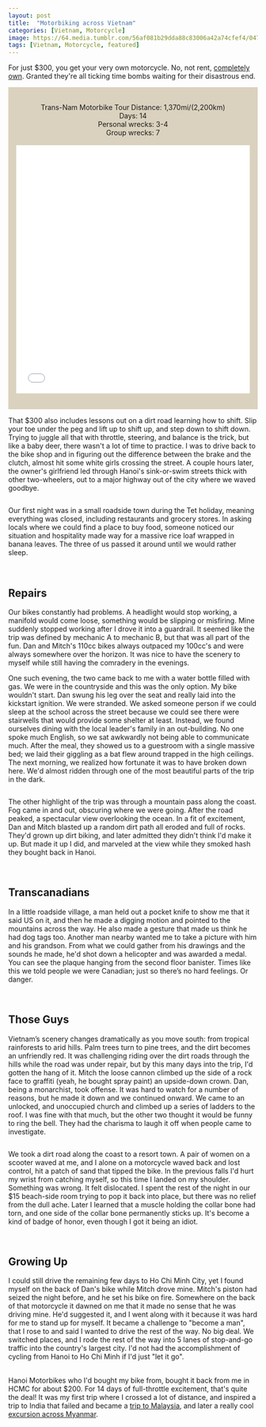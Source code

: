 ```yaml
---
layout: post
title:  "Motorbiking across Vietnam"
categories: [Vietnam, Motorcycle]
image: https://64.media.tumblr.com/56af081b29dda88c83006a42a74cfef4/04700c2717edb9f9-9e/s500x750/fdbe80523e0f2c2168ffdfe552f5860a9a0588e8.jpg"
tags: [Vietnam, Motorcycle, featured]
---
```

For just $300, you get your very own motorcycle. No, not rent, <u>completely own</u>. Granted they're all ticking time bombs waiting for their disastrous end.

<p class="jumbotron" style="text-align: center; padding: 2rem 1rem;background-color: #dad2be;">
Trans-Nam Motorbike Tour
Distance: 1,370mi/(2,200km)<br>
Days: 14<br>
Personal wrecks: 3-4<br>
Group wrecks: 7<br>
<br>
<iframe width="100%" height="500px" frameborder="0" allowfullscreen allow="geolocation" src="//umap.openstreetmap.fr/en/map/my-first-amazing-world-explorer_269968?scaleControl=false&miniMap=false&scrollWheelZoom=false&zoomControl=true&editMode=disabled&moreControl=false&searchControl=null&tilelayersControl=false&embedControl=false&datalayersControl=false&onLoadPanel=undefined&captionBar=false&captionMenus=true&starControl=false&editinosmControl=false&datalayers=709232#6/16.273/109.336"></iframe></p>

That $300 also includes lessons out on a dirt road learning how to shift. Slip your toe under the peg and lift up to shift up, and step down to shift down. Trying to juggle all that with throttle, steering, and balance is the trick, but like a baby deer, there wasn't a lot of time to practice. I was to drive back to the bike shop and in figuring out the difference between the brake and the clutch, almost hit some white girls crossing the street. A couple hours later, the owner's girlfriend led through Hanoi's sink-or-swim streets thick with other two-wheelers, out to a major highway out of the city where we waved goodbye.

<div class="columns">
  <div class="img1"><a href="https://64.media.tumblr.com/a0886149c12bc3c48088cea98a360ed0/780577d8ca9ac848-69/s500x750/a9c5fc4b85941706e2cc0ab0a72515d37d54c3b3.jpg"><img alt="" class="glightbox" src="https://64.media.tumblr.com/a0886149c12bc3c48088cea98a360ed0/780577d8ca9ac848-69/s2048x3072/34b244f0c65efb204e2c5cc5d90d2b304a809c80.jpg"></a></div>
  <div class="img1"><a href="https://64.media.tumblr.com/514756e2cfd0829088f4ead01eb748be/780577d8ca9ac848-76/s500x750/cde89a810a7543d9723c8b5f7b9b95ffe5ec2e14.jpg"><img alt="" class="glightbox" src="https://64.media.tumblr.com/514756e2cfd0829088f4ead01eb748be/780577d8ca9ac848-76/s2048x3072/0b0e7f19a2573215d85cde45074b45cc0c3b8d1d.jpg"></a></div>
</div>
  <div class="img1"><a href="https://64.media.tumblr.com/7c0ff3f330109ec815b5040dc1075a9a/780577d8ca9ac848-7f/s500x750/d164e29c8605b4edd4470611c6b96df79e232cb3.jpg"><img alt="" class="glightbox" src="https://64.media.tumblr.com/7c0ff3f330109ec815b5040dc1075a9a/780577d8ca9ac848-7f/s2048x3072/60a1f14ce623e6f0a9e4be643c674bf79d88ddca.jpg"></a></div>
  <div class="img1"><a href="https://64.media.tumblr.com/c6e71a63c8f14cd7eb04f2aef0260b69/780577d8ca9ac848-b2/s500x750/acc9290b0c7056e313a39ae4c2f6f07b19e423df.jpg"><img alt="" class="glightbox" src="https://64.media.tumblr.com/c6e71a63c8f14cd7eb04f2aef0260b69/780577d8ca9ac848-b2/s2048x3072/d91ca520766fa6c980372de49a42d4a4019638c5.jpg"></a></div>

Our first night was in a small roadside town during the Tet holiday, meaning everything was closed, including restaurants and grocery stores. In asking locals where we could find a place to buy food, someone noticed our situation and hospitality made way for a massive rice loaf wrapped in banana leaves. The three of us passed it around until we would rather sleep.

  <div class="img1"><a href="https://64.media.tumblr.com/9022ff20b22d6932e6fc11c7028519e9/780577d8ca9ac848-cd/s500x750/140e9d8f286244eb85102946fbc21e6031e5b6c8.jpg"><img alt="" class="glightbox" src="https://64.media.tumblr.com/9022ff20b22d6932e6fc11c7028519e9/780577d8ca9ac848-cd/s2048x3072/3402d3ebc77027d3f2b66dbdd39dafad16e2b277.jpg"></a></div>

<br>
<h2>Repairs</h2>

Our bikes constantly had problems. A headlight would stop working, a manifold would come loose, something would be slipping or misfiring. Mine suddenly stopped working after I drove it into a guardrail. It seemed like the trip was defined by mechanic A to mechanic B, but that was all part of the fun. Dan and Mitch's 110cc bikes always outpaced my 100cc's and were always somewhere over the horizon. It was nice to have the scenery to myself while still having the comradery in the evenings.<br>

One such evening, the two came back to me with a water bottle filled with gas. We were in the countryside and this was the only option. My bike wouldn't start. Dan swung his leg over the seat and really laid into the kickstart ignition. We were stranded. We asked someone person if we could sleep at the school across the street because we could see there were stairwells that would provide some shelter at least. Instead, we found ourselves dining with the local leader's family in an out-building. No one spoke much English, so we sat awkwardly not being able to communicate much. After the meal, they showed us to a guestroom with a single massive bed; we laid their giggling as a bat flew around trapped in the high ceilings. The next morning, we realized how fortunate it was to have broken down here. We'd almost ridden through one of the most beautiful parts of the trip in the dark.
<br>

<div class="columns">
  <div class="img1"><a href="https://64.media.tumblr.com/0ca60a9e88330fc4f416a83f4dc82995/780577d8ca9ac848-48/s500x750/f6734ec279de9a1c1c9b3594128ee325c2421603.jpg"><img alt="" class="glightbox" src="https://64.media.tumblr.com/0ca60a9e88330fc4f416a83f4dc82995/780577d8ca9ac848-48/s2048x3072/90a29a6dd7872897f7a3241f6d1d5ae08d68b052.jpg"></a></div>
  <div class="img1"><a href="https://64.media.tumblr.com/00ac581c9f785baff359bc52785eba2d/780577d8ca9ac848-ef/s500x750/c8aa852a28912e51b9fe1f33a00bffdce69b1b04.jpg"><img alt="" class="glightbox" src="https://64.media.tumblr.com/00ac581c9f785baff359bc52785eba2d/780577d8ca9ac848-ef/s2048x3072/58e8d0692db07aa09310d587ddabb37523bfbf7d.jpg"></a></div>
  <div class="img1"><a href="https://64.media.tumblr.com/d625c87dfda5a58207666314c8704485/780577d8ca9ac848-52/s500x750/175fd5989526c5c6adbe38b621a590e0969e6a76.jpg"><img alt="" class="glightbox" src="https://64.media.tumblr.com/d625c87dfda5a58207666314c8704485/780577d8ca9ac848-52/s2048x3072/403968bbf9478ea1bad665730e3b906fb7a4b29a.jpg"></a></div>
</div>

<div class="img1"><a href="https://64.media.tumblr.com/4c2cbd29ed8043e54b96a55927d3fb63/780577d8ca9ac848-0b/s540x810/8ca65b92bed55084e876b77a594632e5784b738d.jpg"><img alt="" class="glightbox" src="https://64.media.tumblr.com/4c2cbd29ed8043e54b96a55927d3fb63/780577d8ca9ac848-0b/s2048x3072/7234426f16c10a35a362e8c11f939fd764b2659e.jpg"></a></div>

The other highlight of the trip was through a mountain pass along the coast. Fog came in and out, obscuring where we were going. After the road peaked, a spectacular view overlooking the ocean. In a fit of excitement, Dan and Mitch blasted up a random dirt path all eroded and full of rocks. They'd grown up dirt biking, and later admitted they didn't think I'd make it up. But made it up I did, and marveled at the view while they smoked hash they bought back in Hanoi.
<br>

<div class="img1"><a href="https://64.media.tumblr.com/5792430b6da28af5a525a695dd74de5a/780577d8ca9ac848-9c/s500x750/29afdf94b528b794a606ff14a720c1ff65e7c121.jpg"><img alt="" class="glightbox" src="https://64.media.tumblr.com/5792430b6da28af5a525a695dd74de5a/780577d8ca9ac848-9c/s2048x3072/4faa374dcab72038ed8434661b6d496962bb777f.jpg"></a></div>

<div class="img1"><a href="https://64.media.tumblr.com/f784a001f145fd3a0be819ae112c25ef/780577d8ca9ac848-06/s500x750/be6894fa8e436567c36655263ff8ebf3bea524df.jpg" data-orig-height="450" data-orig-width="2048"><img alt="" class="glightbox" src="https://64.media.tumblr.com/f784a001f145fd3a0be819ae112c25ef/780577d8ca9ac848-06/s2048x3072/dc9772b8dc454134daf60ef28e6c3fa0414fd9bd.jpg"></a></div>

<div class="columns">
<div class="img1"><a href="https://64.media.tumblr.com/447a52be3cabcb9bd005bfd1fdbfe741/780577d8ca9ac848-68/s500x750/77b4ae5866bd539500572dd062ef696023b11029.jpg"><img alt="" class="glightbox" src="https://64.media.tumblr.com/447a52be3cabcb9bd005bfd1fdbfe741/780577d8ca9ac848-68/s2048x3072/5ee8b554669aea662d0fb287a37db28b8e58f199.jpg"></a></div>

<div class="img1"><a href="https://64.media.tumblr.com/c6eb69d452e5d4c1f80a8ff72f1e6546/780577d8ca9ac848-3e/s500x750/b52ecd46f478b83d917bfcb032585d45f0b8b8fd.jpg"><img alt="" class="glightbox" src="https://64.media.tumblr.com/c6eb69d452e5d4c1f80a8ff72f1e6546/780577d8ca9ac848-3e/s2048x3072/2e2eff4243e60bdc58f7a75011eeb8799316dd0f.jpg"></a></div>

<div class="img1"><a href="https://64.media.tumblr.com/889c30b6ef1934b12d28f488b3ed7b1e/780577d8ca9ac848-05/s500x750/a01c3bcb66087108260140bc6178c41ab6d20cad.jpg"><img alt="" class="glightbox" src="https://64.media.tumblr.com/889c30b6ef1934b12d28f488b3ed7b1e/780577d8ca9ac848-05/s2048x3072/5291a2c1174679739e0cb89e339cfc495c2c8492.jpg"></a></div></div>

<br>
<h2>Transcanadians</h2>

In a little roadside village, a man held out a pocket knife to show me that it said US on it, and then he made a digging motion and pointed to the mountains across the way. He also made a gesture that made us think he had dog tags too. Another man nearby wanted me to take a picture with him and his grandson. From what we could gather from his drawings and the sounds he made, he'd shot down a helicopter and was awarded a medal. You can see the plaque hanging from the second floor banister. Times like this we told people we were Canadian; just so there’s no hard feelings. Or danger.
<br>

<div class="img1"><a href="https://64.media.tumblr.com/108e693d192756152fe73c28a6e22651/780577d8ca9ac848-30/s500x750/6c4b88f5181e230a6d042ee85719b5584542b618.jpg"><img alt="" class="glightbox" src="https://64.media.tumblr.com/108e693d192756152fe73c28a6e22651/780577d8ca9ac848-30/s2048x3072/afd9f0ad0d4e9c098f3bf40d45434a8d0edd40f1.jpg"></a></div>

<div class="columns">
<div class="img1"><a href="https://64.media.tumblr.com/7c63823bb5f40ef2c1e0e102daea7ee2/780577d8ca9ac848-fc/s500x750/2c711caef1ccd4266e0090a0e93826ed6d9d9ae6.jpg"><img alt="" class="glightbox" src="https://64.media.tumblr.com/7c63823bb5f40ef2c1e0e102daea7ee2/780577d8ca9ac848-fc/s2048x3072/e14408ebf8e66d98a28baffad8849805ca09735b.jpg"></a></div>

<div class="img1"><a href="https://64.media.tumblr.com/7f83483e77f5b7f89cefb7eba08a6a4e/780577d8ca9ac848-4a/s500x750/333b6cd3091594d7835ba61b47baa1ab4b8e02c1.jpg"><img alt="" class="glightbox" src="https://64.media.tumblr.com/7f83483e77f5b7f89cefb7eba08a6a4e/780577d8ca9ac848-4a/s2048x3072/03441d427af41c529570bd958e7d64716dba8cc6.jpg"></a></div></div>

<div class="columns">
<div class="img1"><a href="https://64.media.tumblr.com/aa05f27c61c3ad6ab1a9d8eb127b155e/780577d8ca9ac848-a9/s500x750/ed592f9ec528de0be4b18085455b19fe83fb2ace.jpg"><img alt="" class="glightbox" src="https://64.media.tumblr.com/aa05f27c61c3ad6ab1a9d8eb127b155e/780577d8ca9ac848-a9/s2048x3072/ead268486eba48a423bca339c1a66ec065e24a6b.jpg"></a></div>

<div class="img1"><a href="https://64.media.tumblr.com/975003858e043486ac805df75c96de8b/780577d8ca9ac848-e7/s500x750/de492e4425cba7517dc4dc2c0e10c436f2a398eb.jpg"><img alt="" class="glightbox" src="https://64.media.tumblr.com/975003858e043486ac805df75c96de8b/780577d8ca9ac848-e7/s2048x3072/978acc0625bb34bb989bf234d59db7555785f8a7.jpg"></a></div></div>

<br>
<h2>Those Guys</h2>

Vietnam’s scenery changes dramatically as you move south: from tropical rainforests to arid hills. Palm trees turn to pine trees, and the dirt becomes an unfriendly red. It was challenging riding over the dirt roads through the hills while the road was under repair, but by this many days into the trip, I'd gotten the hang of it. Mitch the loose cannon climbed up the side of a rock face to graffiti (yeah, he bought spray paint) an upside-down crown. Dan, being a monarchist, took offense. It was hard to watch for a number of reasons, but he made it down and we continued onward. We came to an unlocked, and unoccupied church and climbed up a series of ladders to the roof. I was fine with that much, but the other two thought it would be funny to ring the bell. They had the charisma to laugh it off when people came to investigate.
<br>

<div class="img1"><a href="https://64.media.tumblr.com/57bc38ca87681f2d5f641e630c6bc7cd/780577d8ca9ac848-bb/s500x750/112cfc9b10ac37db222d90a0a0913568aeb5f510.jpg"><img alt="" class="glightbox" src="https://64.media.tumblr.com/57bc38ca87681f2d5f641e630c6bc7cd/780577d8ca9ac848-bb/s2048x3072/ebe7df0a85acd85199c9a5651b622802f434086b.jpg"></a></div>

<div class="img1"><a href="https://64.media.tumblr.com/3990621f19dac6a580e8678f73c70503/780577d8ca9ac848-2b/s500x750/6f3c4d7a2237a3d6b04928b0808336cee0ebb68b.jpg"><img alt="" class="glightbox" src="https://64.media.tumblr.com/3990621f19dac6a580e8678f73c70503/780577d8ca9ac848-2b/s2048x3072/00f3f1052840874d10421559a2c75bd5dd94c9b6.jpg"></a></div>

<div class="columns">
<div class="img1"><a href="https://64.media.tumblr.com/a53a15f46965628aab7ff097dc6e3b5d/780577d8ca9ac848-94/s500x750/4745a596f8789df0e2126c74d299ada27a541532.jpg"><img alt="" class="glightbox" src="https://64.media.tumblr.com/a53a15f46965628aab7ff097dc6e3b5d/780577d8ca9ac848-94/s2048x3072/ece68ab1b120f3a44f3b4d683286a40a33f4e24c.jpg"></a></div>

<div class="img1"><a href="https://64.media.tumblr.com/7a61d28c024e2b2e4c4ea1f1f7e53ee0/780577d8ca9ac848-a7/s500x750/b64e675ff2f592e6421bd4bf66a810d1efab5be6.jpg"><img alt="" class="glightbox" src="https://64.media.tumblr.com/7a61d28c024e2b2e4c4ea1f1f7e53ee0/780577d8ca9ac848-a7/s2048x3072/4d51588519a880d9654855e84b7c9a48568a95fa.jpg"></a></div></div>

We took a dirt road along the coast to a resort town. A pair of women on a scooter waved at me, and I alone on a motorcycle waved back and lost control, hit a patch of sand that tipped the bike. In the previous falls I'd hurt my wrist from catching myself, so this time I landed on my shoulder. Something was wrong. It felt dislocated. I spent the rest of the night in our $15 beach-side room trying to pop it back into place, but there was no relief from the dull ache. Later I learned that a muscle holding the collar bone had torn, and one side of the collar bone permanently sticks up. It's become a kind of badge of honor, even though I got it being an idiot.
<br>

<div class="img1"><a href="https://64.media.tumblr.com/b899489923f78a339139db63ecbbe101/780577d8ca9ac848-40/s500x750/f2d9b4665e24915ee70a485ffbb355bb878a9519.jpg"><img alt="" class="glightbox" src="https://64.media.tumblr.com/b899489923f78a339139db63ecbbe101/780577d8ca9ac848-40/s2048x3072/f7d9d2648cbe8bf50dbd7b7c297f5577a1b24b4a.jpg"></a></div>

<div class="img1"><a href="https://64.media.tumblr.com/cf7a53a6c61df0d1c01e123d01bbf3ac/780577d8ca9ac848-f9/s500x750/100fad6d4da8af059f4f9121d42e9fdde6cc0a92.jpg"><img alt="" class="glightbox" src="https://64.media.tumblr.com/cf7a53a6c61df0d1c01e123d01bbf3ac/780577d8ca9ac848-f9/s2048x3072/5ecae7a2d36881a09dd101226d73336054ac75cd.jpg"></a></div>

<br>
<h2>Growing Up</h2>

I could still drive the remaining few days to Ho Chi Minh City, yet I found myself on the back of Dan's bike while Mitch drove mine. Mitch's piston had seized the night before, and he set his bike on fire. Somewhere on the back of that motorcycle it dawned on me that it made no sense that he was driving mine. He'd suggested it, and I went along with it because it was hard for me to stand up for myself. It became a challenge to "become a man", that I rose to and said I wanted to drive the rest of the way. No big deal. We switched places, and I rode the rest of the way into 5 lanes of stop-and-go traffic into the country's largest city. I'd not had the accomplishment of cycling from Hanoi to Ho Chi Minh if I'd just "let it go".
<br>

<div class="columns">
<div class="img1"><a href="https://64.media.tumblr.com/489b6af5171924cdb2c336ef81c76355/780577d8ca9ac848-66/s500x750/3c44ad14435c15ca2780a5b6a5cf073170853eb4.jpg"><img alt="" class="glightbox" src="https://64.media.tumblr.com/489b6af5171924cdb2c336ef81c76355/780577d8ca9ac848-66/s2048x3072/c5cb997a89d642908ee83499c387b5faef4b8b0d.jpg"></a></div>

<div class="img1"><a href="https://64.media.tumblr.com/138f80eec8cacbf60cac5d87edd790f7/780577d8ca9ac848-a9/s500x750/3c16293291f2930f315a6abf7eb4ad778d52bba4.jpg"><img alt="" class="glightbox" src="https://64.media.tumblr.com/138f80eec8cacbf60cac5d87edd790f7/780577d8ca9ac848-a9/s2048x3072/d49c02650f111abfd4599353ba0df89b956550a5.jpg"></a></div></div>

<br>
Hanoi Motorbikes who I'd bought my bike from, bought it back from me in HCMC for about $200. For 14 days of full-throttle excitement, that's quite the deal! It was my first trip where I crossed a lot of distance, and inspired a trip to India that failed and became a <a href="https://daddyblondlegs.com/Motorbiking-across-Malaysia/">trip to Malaysia</a>, and later a really cool <a href="https://daddyblondlegs.com//Motorbiking-across-Myanmar/">excursion across Myanmar</a>.
